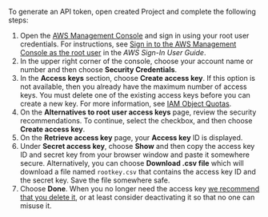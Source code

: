 To generate an API token, open created Project and complete the following steps:
1. Open the [AWS Management Console](https://console.aws.amazon.com) and sign in using your root user credentials. For instructions, see [Sign in to the AWS Management Console as the root user](https://docs.aws.amazon.com/signin/latest/userguide/introduction-to-root-user-sign-in-tutorial.html) in the *AWS Sign-In User Guide*.
2. In the upper right corner of the console, choose your account name or number and then choose **Security Credentials**.
3. In the **Access keys** section, choose **Create access key**. If this option is not available, then you already have the maximum  number of access keys. You must delete one of the existing access keys  before you can create a new key. For more information, see [IAM Object Quotas](https://docs.aws.amazon.com/IAM/latest/UserGuide/reference_iam-quotas.html#reference_iam-quotas-entities).
4. On the **Alternatives to root user access keys** page, review the security recommendations. To continue, select the checkbox, and then choose **Create access key**.
5. On the **Retrieve access key** page, your **Access key** ID is displayed.
6. Under **Secret access key**, choose **Show** and then copy the access key ID and secret key from your browser window and paste it somewhere secure. Alternatively, you can choose **Download .csv file** which will download a file named `rootkey.csv` that contains the access key ID and the secret key. Save the file somewhere safe.
7. Choose **Done**. When you no longer need the access key [we recommend that you delete it](https://docs.aws.amazon.com/IAM/latest/UserGuide/id_root-user_manage_delete-key.html), or at least consider deactivating it so that no one can misuse it.
